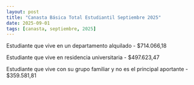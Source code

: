 ```yaml
---
layout: post
title: "Canasta Básica Total Estudiantil Septiembre 2025"
date: 2025-09-01
tags: [canasta, septiembre, 2025]
---
```


Estudiante que vive en un departamento alquilado
    - $714.066,18

Estudiante que vive en residencia universitaria
    - $497.623,47

Estudiante que vive con su grupo familiar y no es el principal aportante
    - $359.581,81

